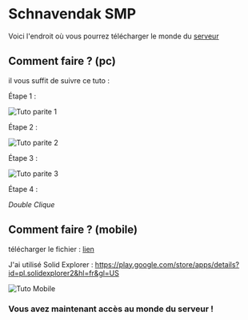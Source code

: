 
# Schnavendak SMP

Voici l'endroit où vous pourrez télécharger le monde du [serveur](minecraft://?addExternalServer=Schnavendak%20SMP|91.175.216.166:7777)




## Comment faire ? (pc)

il vous suffit de suivre ce tuto :

Étape 1 :

![Tuto parite 1](https://github.com/Leyort/Schnavendak-SMP/assets/106246649/96d097c1-307b-4060-8e72-40495b0a42ee)

Étape 2 :

![Tuto parite 2](https://github.com/Leyort/Schnavendak-SMP/assets/106246649/b713d60d-559e-4375-ae56-8d9632e3b510)

Étape 3 :

![Tuto parite 3](https://github.com/Leyort/Schnavendak-SMP/assets/106246649/2775e6a8-14da-4164-8b85-d5830f02702a)

Étape 4 :

*Double Clique*


## Comment faire ? (mobile)

télécharger le fichier : [lien](https://github.com/Leyort/Schnavendak-SMP/archive/refs/heads/main.zip)

J'ai utilisé Solid Explorer : https://play.google.com/store/apps/details?id=pl.solidexplorer2&hl=fr&gl=US

![Tuto Mobile](https://github.com/Leyort/Schnavendak-SMP/assets/106246649/18b7f61b-a092-4358-acf9-504a072c8d88)




### Vous avez maintenant accès au monde du serveur !
